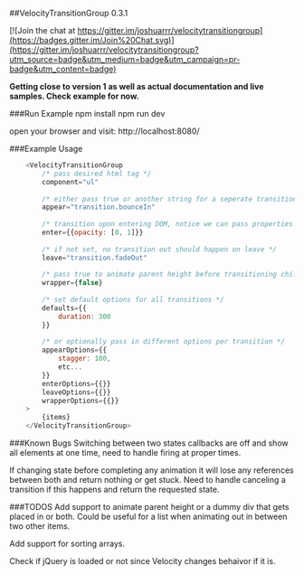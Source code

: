 ##VelocityTransitionGroup 0.3.1

[![Join the chat at https://gitter.im/joshuarrr/velocitytransitiongroup](https://badges.gitter.im/Join%20Chat.svg)](https://gitter.im/joshuarrr/velocitytransitiongroup?utm_source=badge&utm_medium=badge&utm_campaign=pr-badge&utm_content=badge)

**Getting close to version 1 as well as actual documentation and live samples. Check example for now.**

###Run Example
    npm install
    npm run dev

open your browser and visit: http://localhost:8080/

###Example Usage
```js
    <VelocityTransitionGroup
        /* pass desired html tag */
        component="ul"
        
        /* either pass true or another string for a seperate transition on load */
        appear="transition.bounceIn"
        
        /* transition upon entering DOM, notice we can pass properties as well as forecfeed the values instead of a predefined animation */
        enter={{opacity: [0, 1]}}
        
        /* if not set, no transition out should happen on leave */
        leave="transition.fadeOut"
        
        /* pass true to animate parent height before transitioning children in */
        wrapper={false}
    
        /* set default options for all transitions */
        defaults={{
            duration: 300
        }}
    
        /* or optionally pass in different options per transition */
        appearOptions={{
            stagger: 100,
            etc...
        }}
        enterOptions={{}}
        leaveOptions={{}}
        wrapperOptions={{}}
    >
        {items}
    </VelocityTransitionGroup>
```

###Known Bugs
Switching between two states callbacks are off and show all elements at one time, need to handle firing at proper times.

If changing state before completing any animation it will lose any references between both and return nothing or get stuck. Need to handle canceling a transition if this happens and return the requested state.

###TODOS
Add support to animate parent height or a dummy div that gets placed in or both. Could be useful for a list when animating out in between two other items.

Add support for sorting arrays.

Check if jQuery is loaded or not since Velocity changes behaivor if it is.